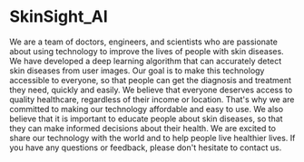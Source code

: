 # SkinSight_AI
We are a team of doctors, engineers, and scientists who are passionate
        about using technology to improve the lives of people with skin
        diseases. We have developed a deep learning algorithm that can
        accurately detect skin diseases from user images. Our goal is to make
        this technology accessible to everyone, so that people can get the
        diagnosis and treatment they need, quickly and easily.
        We believe that everyone deserves access to quality healthcare,
        regardless of their income or location. That's why we are committed to
        making our technology affordable and easy to use. We also believe that
        it is important to educate people about skin diseases, so that they can
        make informed decisions about their health.
        We are excited to share our technology with the world and to help people
        live healthier lives. If you have any questions or feedback, please
        don't hesitate to contact us.
